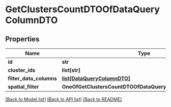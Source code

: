 # GetClustersCountDTOOfDataQueryColumnDTO

## Properties
Name | Type | Description | Notes
------------ | ------------- | ------------- | -------------
**id** | **str** |  | [optional] 
**cluster_ids** | **list[str]** |  | [optional] 
**filter_data_columns** | [**list[DataQueryColumnDTO]**](DataQueryColumnDTO.md) |  | [optional] 
**spatial_filter** | **OneOfGetClustersCountDTOOfDataQueryColumnDTOSpatialFilter** |  | [optional] 

[[Back to Model list]](../README.md#documentation-for-models) [[Back to API list]](../README.md#documentation-for-api-endpoints) [[Back to README]](../README.md)

